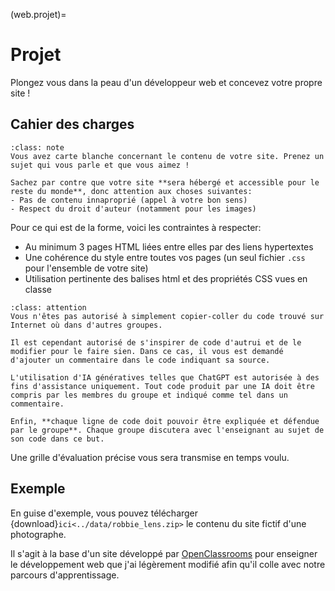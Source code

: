(web.projet)=

# Projet

Plongez vous dans la peau d'un développeur web et concevez votre propre site !

## Cahier des charges

```{admonition} Liberté et créativité
:class: note
Vous avez carte blanche concernant le contenu de votre site. Prenez un sujet qui vous parle et que vous aimez !

Sachez par contre que votre site **sera hébergé et accessible pour le reste du monde**, donc attention aux choses suivantes:
- Pas de contenu innaproprié (appel à votre bon sens)
- Respect du droit d'auteur (notamment pour les images)
```

Pour ce qui est de la forme, voici les contraintes à respecter:

- Au minimum 3 pages HTML liées entre elles par des liens hypertextes
- Une cohérence du style entre toutes vos pages (un seul fichier `.css` pour l'ensemble de votre site)
- Utilisation pertinente des balises html et des propriétés CSS vues en classe

```{admonition} Plagiat et tricherie
:class: attention
Vous n'êtes pas autorisé à simplement copier-coller du code trouvé sur Internet où dans d'autres groupes.

Il est cependant autorisé de s'inspirer de code d'autrui et de le modifier pour le faire sien. Dans ce cas, il vous est demandé d'ajouter un commentaire dans le code indiquant sa source.

L'utilisation d'IA génératives telles que ChatGPT est autorisée à des fins d'assistance uniquement. Tout code produit par une IA doit être compris par les membres du groupe et indiqué comme tel dans un commentaire.

Enfin, **chaque ligne de code doit pouvoir être expliquée et défendue par le groupe**. Chaque groupe discutera avec l'enseignant au sujet de son code dans ce but.
```

Une grille d'évaluation précise vous sera transmise en temps voulu.

## Exemple

En guise d'exemple, vous pouvez télécharger {download}`ici<../data/robbie_lens.zip>` le contenu du site fictif d'une photographe.

Il s'agit à la base d'un site développé par <a href="https://openclassrooms.com/fr/" target="_blank">OpenClassrooms</a> pour enseigner le développement web que j'ai légèrement modifié afin qu'il colle avec notre parcours d'apprentissage.

```{image} ../media/robbie_lens.png
```
